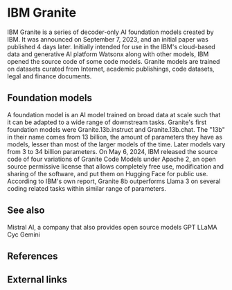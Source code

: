 # IBM Granite

IBM Granite is a series of decoder-only AI foundation models created by IBM. It was announced on September 7, 2023, and an initial paper was published 4 days later. Initially intended for use in the IBM's cloud-based data and generative AI platform Watsonx along with other models, IBM opened the source code of some code models. Granite models are trained on datasets curated from Internet, academic publishings, code datasets, legal and finance documents.


## Foundation models

A foundation model is an AI model trained on broad data at scale such that it can be adapted to a wide range of downstream tasks.
Granite's first foundation models were Granite.13b.instruct and Granite.13b.chat. The "13b" in their name comes from 13 billion, the amount of parameters they have as models, lesser than most of the larger models of the time.  Later models vary from 3 to 34 billion parameters.
On May 6, 2024, IBM released the source code of four variations of Granite Code Models under Apache 2, an open source permissive license that allows completely free use, modification and sharing of the software, and put them on Hugging Face for public use. According to IBM's own report, Granite 8b outperforms Llama 3 on several coding related tasks within similar range of parameters.


## See also

Mistral AI, a company that also provides open source models
GPT
LLaMA
Cyc
Gemini


## References



## External links


